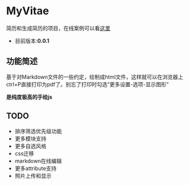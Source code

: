 # MyVitae
简历和生成简历的项目，在线案例可以看[这里]()
- 目前版本:**0.0.1**
## 功能简述
基于对Markdown文件的一些约定，绘制成html文件，这样就可以在浏览器上ctrl+P直接打印为pdf了。别忘了打印时勾选“更多设置-选项-显示图形”

**是纯度极高的手绘js**
## TODO
- 排序筛选优先级功能
- 更多模块支持
- 更多自选风格
- css迁移
- markdown在线编辑
- 更多attribute支持
- 照片上传和显示